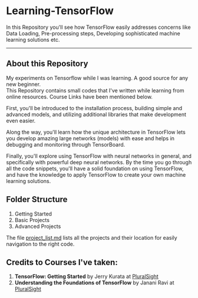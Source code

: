 # Learning-TensorFlow
In this Repository you'll see how TensorFlow easily addresses concerns like Data Loading, Pre-processing steps, Developing sophisticated machine learning solutions etc.

<hr>

## About this Repository

My experiments on Tensorflow while I was learning. A good source for any new beginner.<br>
This Repository contains small codes that I've written while learning from online resources. Course Links have been mentioned below.

First, you'll be introduced to the installation process, building simple and advanced models, and utilizing additional libraries that make development even easier.

Along the way, you'll learn how the unique architecture in TensorFlow lets you develop amazing large networks (models) with ease and helps in debugging and monitoring through TensorBoard.

Finally, you'll explore using TensorFlow with neural networks in general, and specifically with powerful deep neural networks. By the time you go through all the code snippets, you'll have a solid foundation on using TensorFlow, and have the knowledge to apply TensorFlow to create your own machine learning solutions.

## Folder Structure

1. Getting Started
2. Basic Projects
3. Advanced Projects

The file [project_list.md](https://github.com/shubham99bisht/Learning-TensorFlow/blob/master/Project_List.md) lists all the projects and their location for easily navigation to the right code.

## Credits to Courses I've taken:

1. <b>TensorFlow: Getting Started</b> by Jerry Kurata at [PluralSight](https://app.pluralsight.com/library/)
2. <b>Understanding the Foundations of TensorFlow</b> by Janani Ravi at [PluralSight](https://app.pluralsight.com/library/)